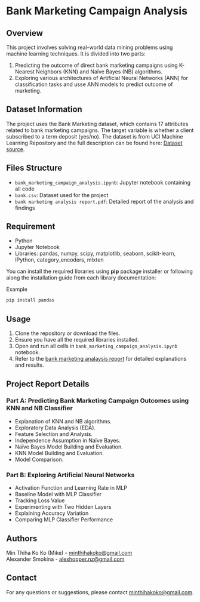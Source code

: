 # Bank Marketing Campaign Analysis

## Overview 
This project involves solving real-world data mining problems using machine learning techniques. It is divided into two parts:

1. Predicting the outcome of direct bank marketing campaigns using K-Nearest Neighbors (KNN) and Naïve Bayes (NB) algorithms.
2. Exploring various architectures of Artificial Neural Networks (ANN) for classification tasks and usse ANN models to predict outcome of marketing.

## Dataset Information

The project uses the Bank Marketing dataset, which contains 17 attributes related to bank marketing campaigns. The target variable is whether a client subscribed to a term deposit (yes/no). The dataset is from UCI Machine Learning Repository and the full description can be found here: [Dataset source](https://archive.ics.uci.edu/dataset/222/bank+marketing).

## Files Structure
- `bank_marketing_campaign_analysis.ipynb`: Jupyter notebook containing all code
- `bank.csv`: Dataset used for the project
- `bank marketing analysis report.pdf`: Detailed report of the analysis and findings

## Requirement 

- Python
- Jupyter Notebook
- Libraries: pandas, numpy, scipy, matplotlib, seaborn, scikit-learn, IPython, category_encoders, mlxten

You can install the required libraries using **pip** package installer or following along the installation guide from each library documentation:

Example  
```sh
pip install pandas 
```

## Usage

1. Clone the repository or download the files.
2. Ensure you have all the required libraries installed.
3. Open and run all cells in `bank_marketing_campaign_analysis.ipynb` notebook.
4. Refer to the [bank marketing analaysis report](/bank%20marketing%20analysis%20report.pdf) for detailed explanations and results.

## Project Report Details

### Part A: Predicting Bank Marketing Campaign Outcomes using KNN and NB Classifier

- Explanation of KNN and NB algorithms.
- Exploratory Data Analysis (EDA).
- Feature Selection and Analysis.
- Independence Assumption in Naïve Bayes.
- Naïve Bayes Model Building and Evaluation.
- KNN Model Building and Evaluation.
- Model Comparison.

### Part B: Exploring Artificial Neural Networks

- Activation Function and Learning Rate in MLP
- Baseline Model with MLP Classifier
- Tracking Loss Value
- Experimenting with Two Hidden Layers
- Explaining Accuracy Variation
- Comparing MLP Classifier Performance

## Authors
Min Thiha Ko Ko (Mike) - minthihakoko@gmail.com  
Alexander Smokina - alexhopper.nz@gmail.com

## Contact 
For any questions or suggestions, please contact minthihakoko@gmail.com.
